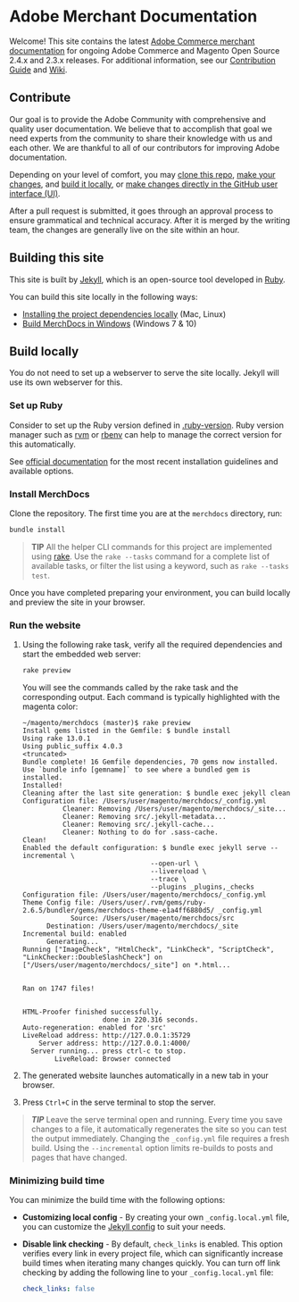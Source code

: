 # Adobe Merchant Documentation

Welcome! This site contains the latest [Adobe Commerce merchant documentation](https://docs.magento.com/user-guide/) for ongoing Adobe Commerce and Magento Open Source 2.4.x and 2.3.x releases. For additional information, see our [Contribution Guide](https://github.com/magento/merchdocs/blob/master/.github/CONTRIBUTING.md) and [Wiki](https://github.com/magento/merchdocs/wiki).

## Contribute

Our goal is to provide the Adobe Community with comprehensive and quality user documentation. We believe that to accomplish that goal we need experts from the community to share their knowledge with us and each other. We are thankful to all of our contributors for improving Adobe documentation.

Depending on your level of comfort, you may [clone this repo](#install-merchdocs), [make your changes](https://github.com/magento/merchdocs/wiki/Writing-Content#write-like-a-developer), and [build it locally](#build-locally), or [make changes directly in the GitHub user interface (UI)](https://github.com/magento/merchdocs/wiki/Writing-Content#write-in-github).

After a pull request is submitted, it goes through an approval process to ensure grammatical and technical accuracy. After it is merged by the writing team, the changes are generally live on the site within an hour.

## Building this site

This site is built by [Jekyll](https://jekyllrb.com/), which is an open-source tool developed in [Ruby](https://www.ruby-lang.org/en/).

You can build this site locally in the following ways:

- [Installing the project dependencies locally](#build-locally) (Mac, Linux)
- [Build MerchDocs in Windows](https://github.com/magento/merchdocs/wiki/Build-Merchant-Documentation-in-Windows) (Windows 7 & 10)

## Build locally

You do not need to set up a webserver to serve the site locally. Jekyll will use its own webserver for this.

### Set up Ruby

Consider to set up the Ruby version defined in [.ruby-version](.ruby-version).
Ruby version manager such as [rvm](https://www.ruby-lang.org/en/documentation/installation/#rvm) or [rbenv](https://www.ruby-lang.org/en/documentation/installation/#rbenv) can help to manage the correct version for this automatically.

See [official documentation](https://www.ruby-lang.org/en/documentation/installation/) for the most recent installation guidelines and available options.

### Install MerchDocs

Clone the repository. The first time you are at the `merchdocs` directory, run:

```bash
bundle install
```

>**TIP**
>All the helper CLI commands for this project are implemented using [rake](https://github.com/ruby/rake).
Use the `rake --tasks` command for a complete list of available tasks, or filter the list using a keyword, such as `rake --tasks test`.

Once you have completed preparing your environment, you can build locally and preview the site in your browser.

### Run the website

1. Using the following rake task, verify all the required dependencies and start the embedded web server:

   ```bash
   rake preview
   ```

   You will see the commands called by the rake task and the corresponding output. Each command is typically highlighted with the magenta color:

   ```terminal
   ~/magento/merchdocs (master)$ rake preview
   Install gems listed in the Gemfile: $ bundle install
   Using rake 13.0.1
   Using public_suffix 4.0.3
   <truncated>
   Bundle complete! 16 Gemfile dependencies, 70 gems now installed.
   Use `bundle info [gemname]` to see where a bundled gem is installed.
   Installed!
   Cleaning after the last site generation: $ bundle exec jekyll clean
   Configuration file: /Users/user/magento/merchdocs/_config.yml
             Cleaner: Removing /Users/user/magento/merchdocs/_site...
             Cleaner: Removing src/.jekyll-metadata...
             Cleaner: Removing src/.jekyll-cache...
             Cleaner: Nothing to do for .sass-cache.
   Clean!
   Enabled the default configuration: $ bundle exec jekyll serve --incremental \
                                   --open-url \
                                   --livereload \
                                   --trace \
                                   --plugins _plugins,_checks
   Configuration file: /Users/user/magento/merchdocs/_config.yml
   Theme Config file: /Users/user/.rvm/gems/ruby-2.6.5/bundler/gems/merchdocs-theme-e1a4ff6880d5/ _config.yml
               Source: /Users/user/magento/merchdocs/src
         Destination: /Users/user/magento/merchdocs/_site
   Incremental build: enabled
         Generating...
   Running ["ImageCheck", "HtmlCheck", "LinkCheck", "ScriptCheck",  "LinkChecker::DoubleSlashCheck"] on ["/Users/user/magento/merchdocs/_site"] on *.html...


   Ran on 1747 files!


   HTML-Proofer finished successfully.
                       done in 220.316 seconds.
   Auto-regeneration: enabled for 'src'
   LiveReload address: http://127.0.0.1:35729
       Server address: http://127.0.0.1:4000/
     Server running... press ctrl-c to stop.
           LiveReload: Browser connected
   ```

1. The generated website launches automatically in a new tab in your browser.
1. Press `Ctrl+C` in the serve terminal to stop the server.

> ***TIP***
> Leave the serve terminal open and running. Every time you save changes to a file, it automatically regenerates the site so you can test the output immediately. Changing the `_config.yml` file requires a fresh build. Using the `--incremental` option limits re-builds to posts and pages that have changed.

### Minimizing build time

You can minimize the build time with the following options:

- **Customizing local config** - By creating your own `_config.local.yml` file, you can customize the [Jekyll config](https://jekyllrb.com/docs/configuration/options/) to suit your needs.

- **Disable link checking** - By default, `check_links` is enabled. This option verifies every link in every project file, which can significantly increase build times when iterating many changes quickly. You can turn off link checking by adding the following line to your `_config.local.yml` file:

   ```yaml
   check_links: false
   ```
